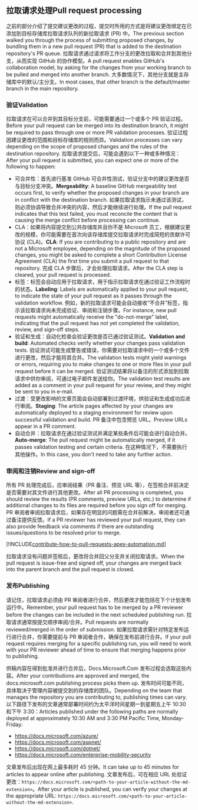 ## <a name="pull-request-processing"></a><span data-ttu-id="34068-101">拉取请求处理</span><span class="sxs-lookup"><span data-stu-id="34068-101">Pull request processing</span></span>

<span data-ttu-id="34068-102">之前的部分介绍了提交建议更改的过程，提交时所用的方式是将建议更改绑定在已添加到目标存储库拉取请求队列的新拉取请求 (PR) 中。</span><span class="sxs-lookup"><span data-stu-id="34068-102">The previous section walked you through the process of submitting proposed changes, by bundling them in a new pull request (PR) that is added to the destination repository's PR queue.</span></span> <span data-ttu-id="34068-103">拉取请求通过请求将工作分支的更改拉取和合并到其他分支，从而实现 GitHub 的协作模型。</span><span class="sxs-lookup"><span data-stu-id="34068-103">A pull request enables GitHub's collaboration model, by asking for the changes from your working branch to be pulled and merged into another branch.</span></span> <span data-ttu-id="34068-104">大多数情况下，其他分支就是主存储库中的默认/主分支。</span><span class="sxs-lookup"><span data-stu-id="34068-104">In most cases, that other branch is the default/master branch in the main repository.</span></span>

### <a name="validation"></a><span data-ttu-id="34068-105">验证</span><span class="sxs-lookup"><span data-stu-id="34068-105">Validation</span></span>

<span data-ttu-id="34068-106">拉取请求在可以合并到其目标分支前，可能需要通过一个或多个 PR 验证过程。</span><span class="sxs-lookup"><span data-stu-id="34068-106">Before your pull request can be merged into its destination branch, it might be required to pass through one or more PR validation processes.</span></span> <span data-ttu-id="34068-107">验证过程因建议更改的范围和目标存储库的规则而异。</span><span class="sxs-lookup"><span data-stu-id="34068-107">Validation processes can vary depending on the scope of proposed changes and the rules of the destination repository.</span></span> <span data-ttu-id="34068-108">拉取请求提交后，可能会遇到以下一种或多种情况：</span><span class="sxs-lookup"><span data-stu-id="34068-108">After your pull request is submitted, you can expect one or more of the following to happen:</span></span>

- <span data-ttu-id="34068-109">可合并性：首先进行基准 GitHub 可合并性测试，验证分支中的建议更改是否与目标分支冲突。</span><span class="sxs-lookup"><span data-stu-id="34068-109">**Mergeability**: A baseline GitHub mergeability test occurs first, to verify whether the proposed changes in your branch are in conflict with the destination branch.</span></span> <span data-ttu-id="34068-110">如果拉取请求指示未通过该测试，则必须协调导致合并冲突的内容，然后才能继续进行处理。</span><span class="sxs-lookup"><span data-stu-id="34068-110">If the pull request indicates that this test failed, you must reconcile the content that is causing the merge conflict before processing can continue.</span></span>
- <span data-ttu-id="34068-111">CLA：如果将内容提交到公共存储库并且你不是 Microsoft 员工，根据建议更改的规模，你可能需要在首次向该存储库提交拉取请求时完成简短的贡献许可协议 (CLA)。</span><span class="sxs-lookup"><span data-stu-id="34068-111">**CLA**: If you are contributing to a public repository and are not a Microsoft employee, depending on the magnitude of the proposed changes, you might be asked to complete a short Contribution License Agreement (CLA) the first time you submit a pull request to that repository.</span></span> <span data-ttu-id="34068-112">完成 CLA 步骤后，才会处理拉取请求。</span><span class="sxs-lookup"><span data-stu-id="34068-112">After the CLA step is cleared, your pull request is processed.</span></span>
- <span data-ttu-id="34068-113">标签：标签会自动应用于拉取请求，用于指示拉取请求在通过验证工作流程时的状态。</span><span class="sxs-lookup"><span data-stu-id="34068-113">**Labeling**: Labels are automatically applied to your pull request, to indicate the state of your pull request as it passes through the validation workflow.</span></span> <span data-ttu-id="34068-114">例如，新的拉取请求可能会自动接收“不合并”标签，指示该拉取请求尚未完成验证、审阅和注销步骤。</span><span class="sxs-lookup"><span data-stu-id="34068-114">For instance, new pull requests might automatically receive the "do-not-merge" label, indicating that the pull request has not yet completed the validation, review, and sign-off steps.</span></span>
- <span data-ttu-id="34068-115">验证和生成：自动化检查会验证更改是否已通过验证测试。</span><span class="sxs-lookup"><span data-stu-id="34068-115">**Validation and build**: Automated checks verify whether your changes pass validation tests.</span></span> <span data-ttu-id="34068-116">验证测试可能生成警告或错误，你需要对拉取请求中的一个或多个文件进行更改，然后才能将其合并。</span><span class="sxs-lookup"><span data-stu-id="34068-116">The validation tests might yield warnings or errors, requiring you to make changes to one or more files in your pull request before it can be merged.</span></span> <span data-ttu-id="34068-117">验证测试结果将以备注的形式添加到拉取请求中供你审阅，可通过电子邮件发送给你。</span><span class="sxs-lookup"><span data-stu-id="34068-117">The validation test results are added as a comment in your pull request for your review, and they might be sent to you in e-mail.</span></span>
- <span data-ttu-id="34068-118">过渡：受更改影响的文章页面会自动部署到过渡环境，供验证和生成成功后进行审阅。</span><span class="sxs-lookup"><span data-stu-id="34068-118">**Staging**: The article pages affected by your changes are automatically deployed to a staging environment for review upon successful validation and build.</span></span> <span data-ttu-id="34068-119">PR 备注中包含预览 URL。</span><span class="sxs-lookup"><span data-stu-id="34068-119">Preview URLs appear in a PR comment.</span></span>
- <span data-ttu-id="34068-120">自动合并：拉取请求在通过验证测试并满足某些条件后可能会进行自动合并。</span><span class="sxs-lookup"><span data-stu-id="34068-120">**Auto-merge**: The pull request might be automatically merged, if it passes validation testing and certain criteria.</span></span> <span data-ttu-id="34068-121">在这种情况下，不需要执行其他操作。</span><span class="sxs-lookup"><span data-stu-id="34068-121">In this case, you don't need to take any further action.</span></span>

### <a name="review-and-sign-off"></a><span data-ttu-id="34068-122">审阅和注销</span><span class="sxs-lookup"><span data-stu-id="34068-122">Review and sign-off</span></span>

<span data-ttu-id="34068-123">所有 PR 处理完成后，应审阅结果（PR 备注、预览 URL 等），在签核合并前决定是否需要对其文件进行其他更改。</span><span class="sxs-lookup"><span data-stu-id="34068-123">After all PR processing is completed, you should review the results (PR comments, preview URLs, etc.) to determine if additional changes to its files are required before you sign off for merging.</span></span> <span data-ttu-id="34068-124">PR 审阅者审阅拉取请求后，如果存在明显的问题需在合并前解决，审阅者还可通过备注提供反馈。</span><span class="sxs-lookup"><span data-stu-id="34068-124">If a PR reviewer has reviewed your pull request, they can also provide feedback via comments if there are outstanding issues/questions to be resolved prior to merge.</span></span>

[!INCLUDE[contribute-how-to-pull-requests-apex-automation.md](contribute-how-to-pull-requests-apex-automation.md)]

<span data-ttu-id="34068-125">拉取请求没有问题并签核后，更改将合并回父分支并关闭拉取请求。</span><span class="sxs-lookup"><span data-stu-id="34068-125">When the pull request is issue-free and signed off, your changes are merged back into the parent branch and the pull request is closed.</span></span>

### <a name="publishing"></a><span data-ttu-id="34068-126">发布</span><span class="sxs-lookup"><span data-stu-id="34068-126">Publishing</span></span>

<span data-ttu-id="34068-127">请记住，拉取请求必须由 PR 审阅者进行合并，然后更改才能包括在下个计划发布运行中。</span><span class="sxs-lookup"><span data-stu-id="34068-127">Remember, your pull request has to be merged by a PR reviewer before the changes can be included in the next scheduled publishing run.</span></span> <span data-ttu-id="34068-128">拉取请求通常按提交顺序审阅/合并。</span><span class="sxs-lookup"><span data-stu-id="34068-128">Pull requests are normally reviewed/merged in the order of submission.</span></span> <span data-ttu-id="34068-129">如果拉取请求需针对特定发布运行进行合并，你需要提前与 PR 审阅者合作，确保在发布前进行合并。</span><span class="sxs-lookup"><span data-stu-id="34068-129">If your pull request requires merging for a specific publishing run, you will need to work with your PR reviewer ahead of time to ensure that merging happens prior to publishing.</span></span>

<span data-ttu-id="34068-130">供稿内容在得到批准并进行合并后，Docs.Microsoft.Com 发布过程会选取这些内容。</span><span class="sxs-lookup"><span data-stu-id="34068-130">After your contributions are approved and merged, the docs.microsoft.com publishing process picks them up.</span></span> <span data-ttu-id="34068-131">发布时间可能不同，具体取决于管理内容被提交到的存储库的团队。</span><span class="sxs-lookup"><span data-stu-id="34068-131">Depending on the team that manages the repository you are contributing to, publishing times can vary.</span></span> <span data-ttu-id="34068-132">以下路径下发布的文章通常部署时间约为太平洋时间星期一到星期五上午 10:30 和下午 3:30：</span><span class="sxs-lookup"><span data-stu-id="34068-132">Articles published under the following paths are normally deployed at approximately 10:30 AM and 3:30 PM Pacific Time, Monday-Friday:</span></span>

- https://docs.microsoft.com/azure/
- https://docs.microsoft.com/aspnet/
- https://docs.microsoft.com/dotnet/
- https://docs.microsoft.com/enterprise-mobility-security

<span data-ttu-id="34068-133">文章发布后出现在网上最多耗时 45 分钟。</span><span class="sxs-lookup"><span data-stu-id="34068-133">It can take up to 45 minutes for articles to appear online after publishing.</span></span> <span data-ttu-id="34068-134">文章发布后，可在相应 URL 处验证更改：`https://docs.microsoft.com/<path-to-your-article-without-the-md-extension>`。</span><span class="sxs-lookup"><span data-stu-id="34068-134">After your article is published, you can verify your changes at the appropriate URL: `https://docs.microsoft.com/<path-to-your-article-without-the-md-extension>`.</span></span>
